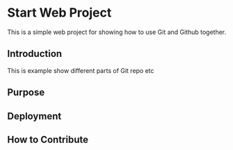 # Start Web Project

This is a simple web project for showing how to use Git and Github together.

## Introduction

This is example show different parts of Git repo etc

## Purpose

## Deployment

## How to Contribute
